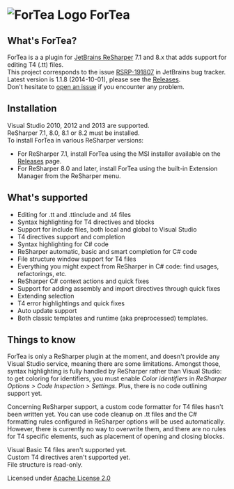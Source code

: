 ![ForTea Logo](https://raw.github.com/MrJul/ForTea/master/Logo/ForTea%2032x32.png "ForTea Logo") ForTea
======

What's ForTea?
--------------
ForTea is a a plugin for [JetBrains ReSharper](http://www.jetbrains.com/resharper/) 7.1 and 8.x that adds support for editing T4 (.tt) files.  
This project corresponds to the issue [RSRP-191807](http://youtrack.jetbrains.com/issue/RSRP-191807) in JetBrains bug tracker.  
Latest version is 1.1.8 (2014-10-01), please see the [Releases](https://github.com/MrJul/ForTea/releases).  
Don't hesitate to [open an issue](https://github.com/MrJul/ForTea/issues) if you encounter any problem.

Installation
------------
Visual Studio 2010, 2012 and 2013 are supported.  
ReSharper 7.1, 8.0, 8.1 or 8.2 must be installed.  
To install ForTea in various ReSharper versions:
 - For ReSharper 7.1, install ForTea using the MSI installer available on the [Releases](https://github.com/MrJul/ForTea/releases) page.  
 - For ReSharper 8.0 and later, install ForTea using the built-in Extension Manager from the ReSharper menu.


What's supported
----------------
 - Editing for .tt and .ttinclude and .t4 files
 - Syntax highlighting for T4 directives and blocks
 - Support for include files, both local and global to Visual Studio
 - T4 directives support and completion
 - Syntax highlighting for C# code
 - ReSharper automatic, basic and smart completion for C# code
 - File structure window support for T4 files
 - Everything you might expect from ReSharper in C# code: find usages, refactorings, etc.
 - ReSharper C# context actions and quick fixes
 - Support for adding assembly and import directives through quick fixes
 - Extending selection
 - T4 error highlightings and quick fixes
 - Auto update support
 - Both classic templates and runtime (aka preprocessed) templates.

Things to know
--------------
ForTea is only a ReSharper plugin at the moment, and doesn't provide any Visual Studio service,
meaning there are some limitations.
Amongst those, syntax highlighting is fully handled by ReSharper rather than Visual Studio:
to get coloring for identifiers, you must enable _Color identifiers_ in _ReSharper Options > Code Inspection > Settings_.
Plus, there is no code outlining support yet.

Concerning ReSharper support, a custom code formatter for T4 files hasn't been written yet.
You can use code cleanup on .tt files and the C# formatting rules configured in ReSharper options
will be used automatically. However, there is currently no way to overwrite them, and there are no
rules for T4 specific elements, such as placement of opening and closing blocks.

Visual Basic T4 files aren't supported yet.  
Custom T4 directives aren't supported yet.  
File structure is read-only.  

Licensed under [Apache License 2.0](http://www.apache.org/licenses/LICENSE-2.0)

